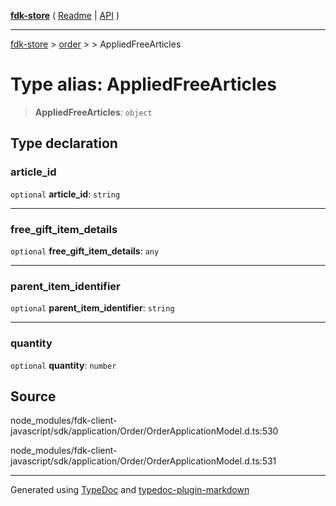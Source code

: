 [**fdk-store**](../../../README.md) ( [Readme](../../../README.md) \| [API](../../../API.md) )

---

[fdk-store](../../../API.md) > [order](../../README.md) > [<internal>](../README.md) > AppliedFreeArticles

# Type alias: AppliedFreeArticles

> **AppliedFreeArticles**: `object`

## Type declaration

### article_id

`optional` **article_id**: `string`

---

### free_gift_item_details

`optional` **free_gift_item_details**: `any`

---

### parent_item_identifier

`optional` **parent_item_identifier**: `string`

---

### quantity

`optional` **quantity**: `number`

## Source

node_modules/fdk-client-javascript/sdk/application/Order/OrderApplicationModel.d.ts:530

node_modules/fdk-client-javascript/sdk/application/Order/OrderApplicationModel.d.ts:531

---

Generated using [TypeDoc](https://typedoc.org/) and [typedoc-plugin-markdown](https://www.npmjs.com/package/typedoc-plugin-markdown)
